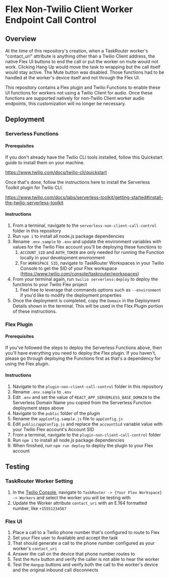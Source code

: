 # Flex Non-Twilio Client Worker Endpoint Call Control

## Overview

At the time of this repository's creation, when a TaskRouter worker's "contact_uri" attribute is anything other than a Twilio Client address, the native Flex UI buttons to end the call or put the worker on mute would not work. Clicking Hang Up would move the task to wrapping but the call itself would stay active. The Mute button was disabled. Those functions had to be handled at the worker's device itself and not through the Flex UI.

This repository contains a Flex plugin and Twilio Functions to enable these UI functions for workers not using a Twilio Client for audio. Once these functions are supported natively for non-Twilio Client worker audio endpoints, this customization will no longer be necessary.

## Deployment

### Serverless Functions

#### Prerequisites

If you don't already have the Twilio CLI tools installed, follow this Quickstart guide to install them on your machine.

https://www.twilio.com/docs/twilio-cli/quickstart

Once that's done, follow the instructions here to install the Serverless Toolkit plugin for Twilio CLI.

https://www.twilio.com/docs/labs/serverless-toolkit/getting-started#install-the-twilio-serverless-toolkit

#### Instructions

1. From a terminal, navigate to the `serverless-non-client-call-control` folder in this repository
1. Run `npm i` to install all node.js package dependencies
1. Rename `.env.sample` to `.env` and update the environment variables with values for the Twilio Flex account you'll be deploying these functions to
    1. `ACCOUNT_SID` and `AUTH_TOKEN` are only needed for running the Function locally in your development environment
    1. For `WORKSPACE_SID`, navigate to TaskRouter Workspaces in your Twilio Console to get the SID of your Flex workspace (https://www.twilio.com/console/taskrouter/workspaces)
1. From your terminal again, run `twilio serverless:deploy` to deploy the functions to your Twilio Flex project
    1. Feel free to leverage that commands options such as `--environment` if you'd like to modify the deployment properties
1. Once the deployment is completed, copy the `Domain` in the Deployment Details shown in the terminal. This will be used in the Flex Plugin portion of these instructions.

### Flex Plugin

#### Prerequisites

If you've followed the steps to deploy the Serverless Functions above, then you'll have everything you need to deploy the Flex plugin. If you haven't, please go through deploying the Functions first as that's a dependency for using the Flex plugin.

#### Instructions

1. Navigate to the `plugin-non-client-call-control` folder in this repository
1. Rename `.env.sample` to `.env`
1. Edit `.env` and set the value of `REACT_APP_SERVERLESS_BASE_DOMAIN` to the Serverless Domain Name you copied from the Serverless Function deployment steps above
1. Navigate to the `public` folder of the plugin
1. Rename the `appConfig.sample.js` file to `appConfig.js`
1. Edit `public/appConfig.js` and replace the `accountSid` variable value with your Twilio Flex account's Account SID
1. From a terminal, navigate to the `plugin-non-client-call-control` folder
1. Run `npm i` to install all node.js package dependencies
1. When finished, run `npm run deploy` to deploy the plugin to your Flex account

## Testing

### TaskRouter Worker Setting

1. In the [Twilio Console](twilio.com/console), navigate to `TaskRouter -> {Your Flex Workspace} -> Workers` and select the worker you will be testing with
1. Update the Worker attribute `contact_uri` with an E.164 formatted number, like `+15551234567`

### Flex UI

1. Place a call to a Twilio phone number that's configured to route to Flex
1. Set your Flex user to Available and accept the task
1. That should generate a call to the phone number configured as your worker's `contact_uri`
1. Answer the call on the device that phone number routes to
1. Test the `Mute` button and verify the caller is not able to hear the worker
1. Test the `Hangup` buttons and verify both the call to the worker's device and the original inbound call disconnects